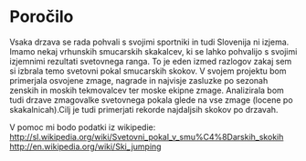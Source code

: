 # Poročilo

Vsaka drzava se rada pohvali s svojimi sportniki in tudi Slovenija ni izjema. Imamo nekaj vrhunskih smucarskih skakalcev, ki se lahko pohvalijo s svojimi izjemnimi rezultati svetovnega ranga. To je eden izmed razlogov zakaj sem si izbrala temo svetovni pokal smucarskih skokov. V svojem projektu bom primerjala osvojene zmage, nagrade in najvisje zasluzke po sezonah zenskih in moskih tekmovalcev ter moske ekipne zmage. Analizirala bom tudi drzave zmagovalke svetovnega pokala glede na vse zmage (locene po skakalnicah).Cilj je tudi primerjati rekorde najdaljsih skokov po drzavah.


V pomoc mi bodo podatki iz wikipedie: http://sl.wikipedia.org/wiki/Svetovni_pokal_v_smu%C4%8Darskih_skokih http://en.wikipedia.org/wiki/Ski_jumping

